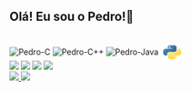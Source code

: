 ## Olá! Eu sou o Pedro!👋

<div style="display: inline_block"><br>
  <img align="center" alt="Pedro-C" height="30" width="40" src="https://cdn.jsdelivr.net/gh/devicons/devicon@latest/icons/c/c-original.svg"/>
  <img align="center" alt="Pedro-C++" height="30" width="40" src="https://cdn.jsdelivr.net/gh/devicons/devicon@latest/icons/cplusplus/cplusplus-original.svg"/>
  <img align="center" alt="Pedro-Java" height="30" width="40" src="https://cdn.jsdelivr.net/gh/devicons/devicon@latest/icons/java/java-original.svg" />
  <img align="center" alt="Pedro-Python" height="30" width="40" src="https://raw.githubusercontent.com/devicons/devicon/master/icons/python/python-original.svg"/>
</div>


</div> 
  <a href="https://instagram.com/rafaballerini" target="_blank"><img src="https://img.shields.io/badge/-Instagram-%23E4405F?style=for-the-badge&logo=instagram&logoColor=white" target="_blank"></a>
  <a href="https://discord.com/users/1345775735020847138" target="_blank"><img src="https://img.shields.io/badge/Discord-7289DA?style=for-the-badge&logo=discord&logoColor=white" target="_blank"></a> 
  <a href = "mailto:pedroh.robotics@gmail.com"><img src="https://img.shields.io/badge/-Gmail-%23333?style=for-the-badge&logo=gmail&logoColor=white" target="_blank"></a>
  <a href="https://www.linkedin.com/in/pedro-henrique-3137572aa" target="_blank"> <img src="https://img.shields.io/badge/-LinkedIn-%230077B5?style=for-the-badge&logo=linkedin&logoColor=white" target="_blank"> 
  
</div>

<div> 
  <image height="160em" src="https://github-readme-stats.vercel.app/api?username=PedroRobotics&theme=vision-friendly-dark&show_icons=false"/>
  <image height="160em" src="https://github-readme-stats.vercel.app/api/top-langs/?username=PedroRobotics&theme=vision-friendly-dark"/>

</div>
